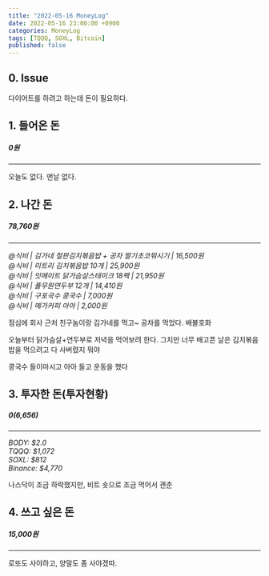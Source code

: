 ```yaml
---
title: "2022-05-16 MoneyLog"
date: 2022-05-16 23:00:00 +0900
categories: MoneyLog
tags: [TQQQ, SOXL, Bitcoin]
published: false
---
```


## 0. Issue

다이어트를 하려고 하는데 돈이 필요하다.<br>

## 1. 들어온 돈
##### 0원
---
오늘도 없다. 맨날 없다.

## 2. 나간 돈
##### 78,760원
---
*@식비 | 김가네 철판김치볶음밥 + 공차 딸기초코뭐시기 | 16,500원*<br>
*@식비 | 미트리 김치볶음밥 10개 | 25,900원*<br>
*@식비 | 잇메이트 닭가슴살스테이크 18팩 | 21,950원*<br>
*@식비 | 풀무원연두부 12개 | 14,410원*<br>
*@식비 | 구포국수 콩국수 | 7,000원*<br>
*@식비 | 메가커피 아아 | 2,000원*<br>

점심에 회사 근처 친구놈이랑 김가네를 먹고~ 공차를 먹었다. 배불호화<br>

오늘부터 닭가슴살+연두부로 저녁을 먹어보려 한다. 
그치만 너무 배고픈 날은 김치볶음밥을 먹으려고 다 사버렸지 뭐야<br>

콩국수 들이마시고 아아 들고 운동을 했다<br>

## 3. 투자한 돈(투자현황)
##### $0 ($6,656)
---
*BODY: $2.0*<br>
*TQQQ: $1,072*<br>
*SOXL: $812*<br>
*Binance: $4,770*<br>

나스닥이 조금 하락했지만, 비트 숏으로 조금 먹어서 괜춘<br>

## 4. 쓰고 싶은 돈
##### 15,000원
---
로또도 사야하고, 양말도 좀 사야겠따.<br>

